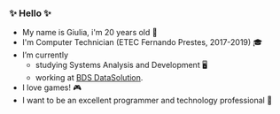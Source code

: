 ### ✨ Hello ✨
- My name is Giulia, i'm 20 years old 🌸
- I'm Computer Technician (ETEC Fernando Prestes, 2017-2019) 🎓
- I’m currently
  - studying Systems Analysis and Development 🖥️
  - working at <a href="https://www.bdsdatasolution.com.br/" target="_blank">BDS DataSolution</a>.
- I love games! 🎮
- I want to be an excellent programmer and technology professional 👾

<!--
**massonigiulia/massonigiulia** is a ✨ _special_ ✨ repository because its `README.md` (this file) appears on your GitHub profile.
-->
